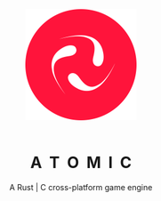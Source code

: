<div align="center">
    <img width="200" src="res/icon/AtomicLogoRound.png" />
    <br /><br />
    <h1 >A&nbsp;&nbsp;T&nbsp;&nbsp;O&nbsp;&nbsp;M&nbsp;&nbsp;I&nbsp;&nbsp;C</h1>
    <p>A Rust | C cross-platform game engine</p>
</div>
